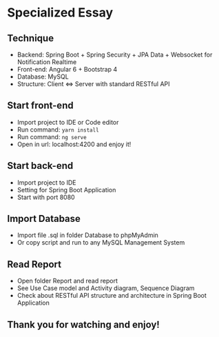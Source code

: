 # Specialized Essay

## Technique
- Backend: Spring Boot + Spring Security + JPA Data + Websocket for Notification Realtime
- Front-end: Angular 6 + Bootstrap 4
- Database: MySQL
- Structure: Client <=> Server with standard RESTful API

## Start front-end
- Import project to IDE or Code editor
- Run command: `yarn install`
- Run command: `ng serve`
- Open in url: localhost:4200 and enjoy it!

## Start back-end
- Import project to IDE
- Setting for Spring Boot Application
- Start with port 8080

## Import Database
- Import file .sql in folder Database to phpMyAdmin
- Or copy script and run to any MySQL Management System

## Read Report
- Open folder Report and read report
- See Use Case model and Activity diagram, Sequence Diagram
- Check about RESTful API structure and architecture in Spring Boot Application

## Thank you for watching and enjoy!
